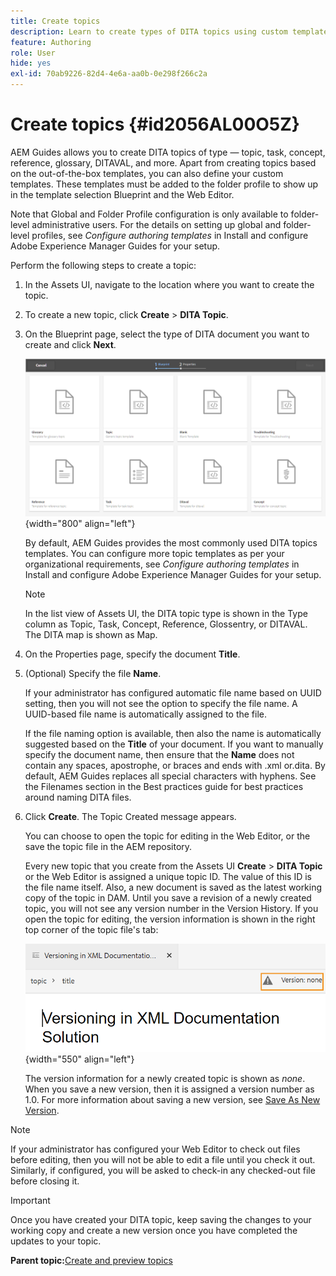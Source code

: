 ```yaml
---
title: Create topics
description: Learn to create types of DITA topics using custom templates in the web editor of AEM Guides.
feature: Authoring
role: User
hide: yes
exl-id: 70ab9226-82d4-4e6a-aa0b-0e298f266c2a
---
```

# Create topics {#id2056AL00O5Z}

AEM Guides allows you to create DITA topics of type — topic, task, concept, reference, glossary, DITAVAL, and more. Apart from creating topics based on the out-of-the-box templates, you can also define your custom templates. These templates must be added to the folder profile to show up in the template selection Blueprint and the Web Editor.

Note that Global and Folder Profile configuration is only available to folder-level administrative users. For the details on setting up global and folder-level profiles, see *Configure authoring templates* in  Install and configure Adobe Experience Manager Guides for your setup.

Perform the following steps to create a topic:

1.  In the Assets UI, navigate to the location where you want to create the topic.

1.  To create a new topic, click **Create** \> **DITA Topic**.

1.  On the Blueprint page, select the type of DITA document you want to create and click **Next**.

    ![](images/create_dita_topic.png){width="800" align="left"}

    By default, AEM Guides provides the most commonly used DITA topics templates. You can configure more topic templates as per your organizational requirements, see *Configure authoring templates* in  Install and configure Adobe Experience Manager Guides for your setup.

    >[!NOTE]
    >
    > In the list view of Assets UI, the DITA topic type is shown in the Type column as Topic, Task, Concept, Reference, Glossentry, or DITAVAL. The DITA map is shown as Map.

1.  On the Properties page, specify the document **Title**.

1.  \(Optional\) Specify the file **Name**.

    If your administrator has configured automatic file name based on UUID setting, then you will not see the option to specify the file name. A UUID-based file name is automatically assigned to the file.

    If the file naming option is available, then also the name is automatically suggested based on the **Title** of your document. If you want to manually specify the document name, then ensure that the **Name** does not contain any spaces, apostrophe, or braces and ends with .xml or.dita. By default, AEM Guides replaces all special characters with hyphens. See the Filenames section in the Best practices guide for best practices around naming DITA files.

1.  Click **Create**. The Topic Created message appears.

    You can choose to open the topic for editing in the Web Editor, or the save the topic file in the AEM repository.

    Every new topic that you create from the Assets UI **Create** \> **DITA Topic** or the Web Editor is assigned a unique topic ID. The value of this ID is the file name itself. Also, a new document is saved as the latest working copy of the topic in DAM. Until you save a revision of a newly created topic, you will not see any version number in the Version History. If you open the topic for editing, the version information is shown in the right top corner of the topic file's tab:

    ![](images/topic-version-none_cs.png){width="550" align="left"}

    The version information for a newly created topic is shown as *none*. When you save a new version, then it is assigned a version number as 1.0. For more information about saving a new version, see [Save As New Version](web-editor-features.md#save-as-new-version-id209ME400GXA).


>[!NOTE]
>
> If your administrator has configured your Web Editor to check out files before editing, then you will not be able to edit a file until you check it out. Similarly, if configured, you will be asked to check-in any checked-out file before closing it.

>[!IMPORTANT]
>
> Once you have created your DITA topic, keep saving the changes to your working copy and create a new version once you have completed the updates to your topic.

**Parent topic:**[Create and preview topics](create-preview-topics.md)
